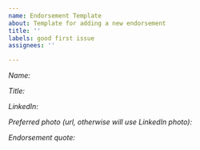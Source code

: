 ```yaml
---
name: Endorsement Template
about: Template for adding a new endorsement
title: ''
labels: good first issue
assignees: ''

---
```


*Name:*

*Title:*

*LinkedIn:*

*Preferred photo (url, otherwise will use LinkedIn photo):*

*Endorsement quote:*
